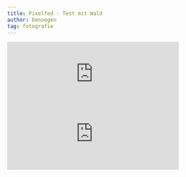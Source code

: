```yaml
---
title: Pixelfed - Test mit Wald
author: benoegen
tag: fotografie
---
```

<iframe src="https://pixelfed.de/p/benoegen/497872267125171911/embed?caption=true&likes=false&layout=full" class="pixelfed__embed" style="max-width: 100%; border: 0" width="400" allowfullscreen="allowfullscreen"></iframe><script async defer src="https://pixelfed.de/embed.js"></script>

<iframe src="https://pixelfed.social/p/benoegen/497873033829337792/embed?caption=true&likes=false&layout=full" class="pixelfed__embed" style="max-width: 100%; border: 0" width="400" allowfullscreen="allowfullscreen"></iframe><script async defer src="https://pixelfed.social/embed.js"></script>